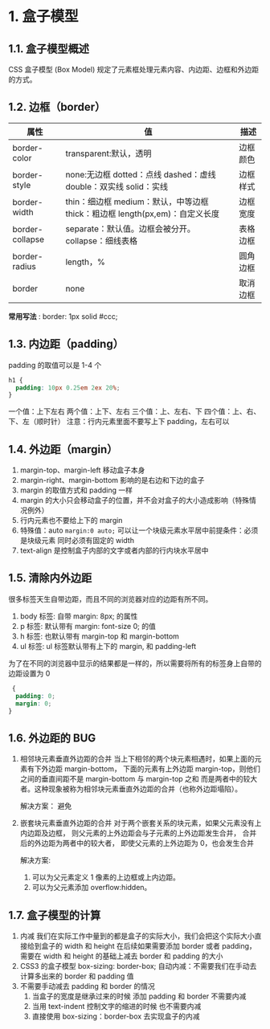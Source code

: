 # 1. 盒子模型

## 1.1. 盒子模型概述

CSS 盒子模型 (Box Model) 规定了元素框处理元素内容、内边距、边框和外边距的方式。

## 1.2. 边框（border）

| 属性            | 值                                                                          | 描述     |
| --------------- | --------------------------------------------------------------------------- | -------- |
| border-color    | transparent:默认，透明                                                      | 边框颜色 |
| border-style    | none:无边框 dotted：点线 dashed：虚线 double：双实线 solid：实线            | 边框样式 |
| border-width    | thin：细边框 medium：默认，中等边框 thick：粗边框 length(px,em)：自定义长度 | 边框宽度 |
| border-collapse | separate：默认值。边框会被分开。collapse：细线表格                          | 表格边框 |
| border-radius   | length，%                                                                   | 圆角边框 |
| border          | none                                                                        | 取消边框 |

**常用写法** : border: 1px solid #ccc;

## 1.3. 内边距（padding）

padding 的取值可以是 1-4 个

```css
h1 {
  padding: 10px 0.25em 2ex 20%;
}
```

一个值：上下左右
两个值：上下、左右
三个值：上、左右、下
四个值：上、右、下、左（顺时针）
注意：行内元素里面不要写上下 padding，左右可以

## 1.4. 外边距（margin）

1. margin-top、margin-left 移动盒子本身
2. margin-right、margin-bottom 影响的是右边和下边的盒子
3. margin 的取值方式和 padding 一样
4. margin 的大小只会移动盒子的位置，并不会对盒子的大小造成影响（特殊情况例外）
5. 行内元素也不要给上下的 margin
6. 特殊值：auto `margin:0 auto;` 可以让一个块级元素水平居中前提条件：必须是块级元素 同时必须有固定的 width
7. text-align 是控制盒子内部的文字或者内部的行内块水平居中

## 1.5. 清除内外边距

很多标签天生自带边距，而且不同的浏览器对应的边距有所不同。

1. body 标签: 自带 margin: 8px; 的属性
2. p 标签: 默认带有 margin: font-size 0; 的值
3. h 标签: 也默认带有 margin-top 和 margin-bottom
4. ul 标签: ul 标签默认带有上下的 margin, 和 padding-left

为了在不同的浏览器中显示的结果都是一样的，所以需要将所有的标签身上自带的边距设置为 0

```css
 {
  padding: 0;
  margin: 0;
}
```

## 1.6. 外边距的 BUG

1. 相邻块元素垂直外边距的合并
   当上下相邻的两个块元素相遇时，如果上面的元素有下外边距 margin-bottom，
   下面的元素有上外边距 margin-top，则他们之间的垂直间距不是 margin-bottom 与 margin-top 之和
   而是两者中的较大者。这种现象被称为相邻块元素垂直外边距的合并（也称外边距塌陷）。

   解决方案： 避免

2. 嵌套块元素垂直外边距的合并
   对于两个嵌套关系的块元素，如果父元素没有上内边距及边框，
   则父元素的上外边距会与子元素的上外边距发生合并，
   合并后的外边距为两者中的较大者，
   即使父元素的上外边距为 0，也会发生合并

   解决方案:

   1. 可以为父元素定义 1 像素的上边框或上内边距。
   2. 可以为父元素添加 overflow:hidden。

## 1.7. 盒子模型的计算

1. 内减
   我们在实际工作中量到的都是盒子的实际大小，我们会把这个实际大小直接给到盒子的 width 和 height
   在后续如果需要添加 border 或者 padding，需要在 width 和 height 的基础上减去 border 和 padding 的大小
2. CSS3 的盒子模型
   box-sizing: border-box;
   自动内减：不需要我们在手动去计算多出来的 border 和 padding 值
3. 不需要手动减去 padding 和 border 的情况
   1. 当盒子的宽度是继承过来的时候 添加 padding 和 border 不需要内减
   2. 当用 text-indent 控制文字的缩进的时候 也不需要内减
   3. 直接使用 box-sizing：border-box 去实现盒子的内减
